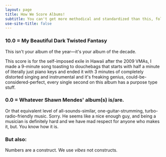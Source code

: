 ```yaml
---
layout: page
title: How We Score Albums!
subtitle: You can't get more methodical and standardized than this, folks. 
use-site-title: false
---
```


### 10.0 = My Beautiful Dark Twisted Fantasy

This isn't your album of the year—it's your album of the decade. 

This score is for the self-imposed exile in Hawaii after the 2009 VMAs, I made a 9-minute song toasting to douchebags that starts with half a minute of literally just piano keys and ended it with 3 minutes of completely distorted singing and instrumental and it's freaking genius, could-be-considered-perfect, every single second on this album has a purpose type stuff.

### 0.0 = Whatever Shawn Mendes' album(s) is/are.  

Or that equivalent level of all-sounds-similar, one-guitar-strumming, turbo-radio-friendly music. Sorry. He seems like a nice enough guy, and being a musician is definitely hard and we have mad respect for anyone who makes it, but. You know how it is. 

### But also: 
Numbers are a construct. We use *vibes* not constructs. 
